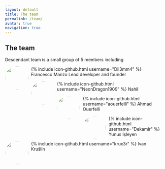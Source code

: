 ```yaml
---
layout: default
title: The team
permalink: /team/
avatar: true
navigation: true
---
```


## The team


Descendant team is a small group of 5 members including:  



<p><img src="https://i.ibb.co/CVNtSYp/dil3mm4.jpg" style="border-radius: 50%; padding-right:6px; width:75px; height:75px;" align="left"/> 
{% include icon-github.html username="Dil3mm4" %}
Francesco Manzo
Lead developer and founder</p> 

<p><img src="https://i.ibb.co/VqjR8wF/nahil.jpg" style="border-radius: 50%; padding-right:6px; width:75px; height:75px;" align="left"/> {% include icon-github.html username="NeonDragon1909" %}
Nahil
</p>

<p><img src="https://avatars3.githubusercontent.com/u/11808979?s=400&v=4" style="border-radius: 50%; padding-right:6px; width:75px; height:75px;" align="left"/>
{% include icon-github.html username="aouerfelli" %}
Ahmad Ouerfelli
</p>

<p><img src="https://i.ibb.co/f9gCwDv/yunus.jpg" style="border-radius: 50%; padding-right:6px; width:75px; height:75px;" align="left"/> 
{% include icon-github.html username="Dekamir" %}
Yunus İşleyen
</p>

<p><img src="https://i.ibb.co/sgctdnV/krule.jpg" style="border-radius: 50%; padding-right:6px; width:75px; height:75px;" align="left"/> 
{% include icon-github.html username="krux3r" %}
Ivan Krušlin  
</p>




